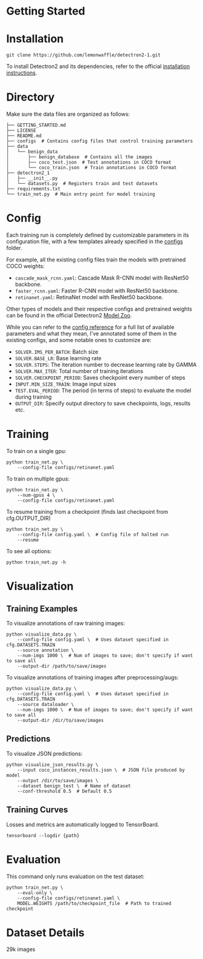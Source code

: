 # Getting Started

# Installation
```
git clone https://github.com/lemonwaffle/detectron2-1.git
```
To install Detectron2 and its dependencies, refer to the official [installation instructions](https://github.com/facebookresearch/detectron2/blob/master/INSTALL.md).

# Directory
Make sure the data files are organized as follows:
```
├── GETTING_STARTED.md
├── LICENSE
├── README.md
├── configs  # Contains config files that control training parameters
├── data
│   └── benign_data
│       ├── benign_database  # Contains all the images
│       ├── coco_test.json  # Test annotations in COCO format
│       └── coco_train.json  # Train annotations in COCO format
├── detectron2_1
│   ├── __init__.py
│   └── datasets.py  # Registers train and test datasets
├── requirements.txt
└── train_net.py  # Main entry point for model training
```

# Config
Each training run is completely defined by customizable parameters in its configuration file, with a few templates already specified in the [configs](./configs) folder.

For example, all the existing config files train the models with pretrained COCO weights:
- `cascade_mask_rcnn.yaml`: Cascade Mask R-CNN model with ResNet50 backbone.
- `faster_rcnn.yaml`: Faster R-CNN model with ResNet50 backbone.
- `retinanet.yaml`: RetinaNet model with ResNet50 backbone.

Other types of models and their respective configs and pretrained weights can be found in the official Detectron2 [Model Zoo](https://github.com/facebookresearch/detectron2/blob/master/MODEL_ZOO.md).

While you can refer to the [config reference](https://detectron2.readthedocs.io/modules/config.html#config-references) for a full list of available parameters and what they mean, I've annotated some of them in the existing configs, and some notable ones to customize are:
- `SOLVER.IMS_PER_BATCH`: Batch size
- `SOLVER.BASE_LR`: Base learning rate
- `SOLVER.STEPS`: The iteration number to decrease learning rate by GAMMA
- `SOLVER.MAX_ITER`: Total number of training iterations
- `SOLVER.CHECKPOINT_PERIOD`: Saves checkpoint every number of steps
- `INPUT.MIN_SIZE_TRAIN`: Image input sizes
- `TEST.EVAL_PERIOD`: The period (in terms of steps) to evaluate the model during training
- `OUTPUT_DIR`: Specify output directory to save checkpoints, logs, results etc.

# Training
To train on a single gpu:
```
python train_net.py \
    --config-file configs/retinanet.yaml
```

To train on multiple gpus:
```
python train_net.py \
    --num-gpus 4 \
    --config-file configs/retinanet.yaml
```

To resume training from a checkpoint (finds last checkpoint from cfg.OUTPUT_DIR)
```
python train_net.py \
    --config-file config.yaml \  # Config file of halted run
    --resume
```

To see all options:
```
python train_net.py -h
```

# Visualization
## Training Examples
To visualize annotations of raw training images:
```
python visualize_data.py \
    --config-file config.yaml \  # Uses dataset specified in cfg.DATASETS.TRAIN
    --source annotation \
    --num-imgs 1000 \  # Num of images to save; don't specify if want to save all
    --output-dir /path/to/save/images
```

To visualize annotations of training images after preprocessing/augs:
```
python visualize_data.py \
    --config-file config.yaml \  # Uses dataset specified in cfg.DATASETS.TRAIN
    --source dataloader \
    --num-imgs 1000 \  # Num of images to save; don't specify if want to save all
    --output-dir /dir/to/save/images
```

## Predictions
To visualize JSON predictions:
```
python visualize_json_results.py \
    --input coco_instances_results.json \  # JSON file produced by model
    --output /dir/to/save/images \
    --dataset benign_test \  # Name of dataset
    --conf-threshold 0.5  # Default 0.5
```

## Training Curves
Losses and metrics are automatically logged to TensorBoard.
```
tensorboard --logdir {path}
```

# Evaluation
This command only runs evaluation on the test dataset:
```
python train_net.py \
    --eval-only \
    --config-file configs/retinanet.yaml \
    MODEL.WEIGHTS /path/to/checkpoint_file  # Path to trained checkpoint
```

# Dataset Details
29k images